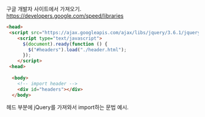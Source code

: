 구글 개발자 사이트에서 가져오기.   
https://developers.google.com/speed/libraries

```html
<head>
 <script src="https://ajax.googleapis.com/ajax/libs/jquery/3.6.1/jquery.min.js"></script>
    <script type="text/javascript">
      $(document).ready(function () {
        $("#headers").load("./header.html");
      });
    </script>
 <head>
 
  <body>
    <!-- import header -->
    <div id="headers"></div>
  </body>
 ```
 헤드 부분에 jQuery를 가져와서 import하는 문법 예시.
